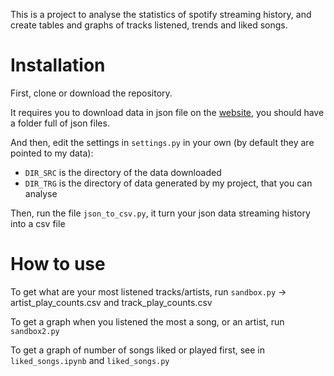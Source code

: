 This is a project to analyse the statistics of spotify streaming history, and create tables and graphs of tracks listened, trends and liked songs.


# Installation
First, clone or download the repository.

It requires you to download data in json file on the [website](https://www.spotify.com/account/privacy/), you should have a folder full of json files.

And then, edit the settings in `settings.py` in your own (by default they are pointed to my data):
* `DIR_SRC` is the directory of the data downloaded
* `DIR_TRG` is the directory of data generated by my project, that you can analyse

Then, run the file `json_to_csv.py`, it turn your json data streaming history into a csv file

# How to use
To get what are your most listened tracks/artists, run `sandbox.py` -> artist_play_counts.csv and track_play_counts.csv

To get a graph when you listened the most a song, or an artist, run `sandbox2.py`

To get a graph of number of songs liked or played first, see in `liked_songs.ipynb` and `liked_songs.py`



